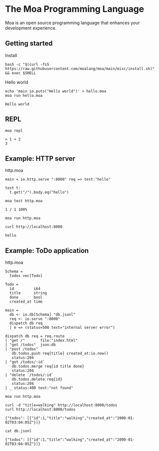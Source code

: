# The Moa Programming Language
Moa is an open source programming language that enhances your development experience.



## Getting started

Install
```
bash -c "$(curl -fsS https://raw.githubusercontent.com/moalang/moa/main/misc/install.sh)" && exec $SHELL
```

Hello world
```
echo 'main io.puts("Hello world")' > hello.moa
moa run hello.moa
```

```
Hello world
```


## REPL
```
moa repl
```

```
> 1 + 2
3
```


## Example: HTTP server

http.moa
```
main = io.http.serve ":8000" req => text:"hello"

test t:
  t.get("/").body.eq("hello")
```

```
moa test http.moa
```

```
1 / 1 100%
```

```
moa run http.moa
```

```
curl http://localhost:8000
```

```
hello
```



## Example: ToDo application

http.moa
```
Schema =
  todos vec[Todo]

Todo =
  id         i64
  title      string
  done       bool
  created_at time

main =
  db <- io.db[Schema] "db.jsonl"
  req <- io.serve ":8000"
  dispatch db req
  | e => (status=500 text="internal server error")

dispatch db req = req.route
| "get /"       file:"index.html"
| "get /todos"  json:db
| "post /todos"
   db.todos.push req{title} created_at:io.now()
   status:204
| "get /todos/:id`
   db.todos.merge req{id title done}
   status:204
| "delete `/todos/:id`
   db.todos.delete req{id}
   status:204
| _ status:400 text:"not found"
```

```
moa run http.moa
```

```
curl -d "title=walking" http://localhost:8000/todos
curl http://localhost:8000/todos
```

```
{"todos": [{"id":1,"title":"walking","created_at":"2000-01-02T03:04:05Z"}]}
```

```
cat db.jsonl
```

```
{"todos": [{"id":1,"title":"walking","created_at":"2000-01-02T03:04:05Z"}]}
```
